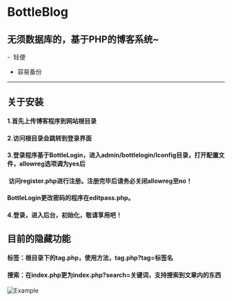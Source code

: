 # BottleBlog
## 无须数据库的，基于PHP的博客系统~
-  轻便
-  容易备份
----------------------------------
## 关于安装
#### 1.首先上传博客程序到网站根目录
#### 2.访问根目录会跳转到登录界面
#### 3.登录程序基于BottleLogin，进入admin/bottlelogin/lconfig目录，打开配置文件，allowreg选项调为yes后
####   访问register.php进行注册。注册完毕后请务必关闭allowreg至no！
####   BottleLogin更改密码的程序在editpass.php。
#### 4.登录，进入后台，初始化，敬请享用吧！
## 目前的隐藏功能
#### 标签：根目录下的tag.php，使用方法，tag.php?tag=标签名
#### 搜索：在index.php更为index.php?search=关键词，支持搜索到文章内的东西
![Example](http://ww2.sinaimg.cn/mw1024/a15b4afegy1fpp4dx06awj21hc0mnmxq)
